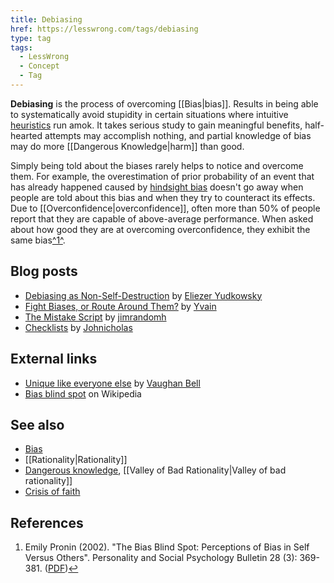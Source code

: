 ```yaml
---
title: Debiasing
href: https://lesswrong.com/tags/debiasing
type: tag
tags:
  - LessWrong
  - Concept
  - Tag
---
```


**Debiasing** is the process of overcoming [[Bias|bias]]. Results in being able to systematically avoid stupidity in certain situations where intuitive [heuristics](https://www.lesswrong.com/tag/heuristic) run amok. It takes serious study to gain meaningful benefits, half-hearted attempts may accomplish nothing, and partial knowledge of bias may do more [[Dangerous Knowledge|harm]] than good.

Simply being told about the biases rarely helps to notice and overcome them. For example, the overestimation of prior probability of an event that has already happened caused by [hindsight bias](https://www.lesswrong.com/tag/hindsight-bias) doesn't go away when people are told about this bias and when they try to counteract its effects. Due to [[Overconfidence|overconfidence]], often more than 50% of people report that they are capable of above-average performance. When asked about how good they are at overcoming overconfidence, they exhibit the same bias[^1^](#fn1).

Blog posts
----------

*   [Debiasing as Non-Self-Destruction](http://lesswrong.com/lw/hf/debiasing_as_nonselfdestruction/) by [Eliezer Yudkowsky](https://www.lesswrong.com/tag/eliezer-yudkowsky)
*   [Fight Biases, or Route Around Them?](http://lesswrong.com/lw/5d/fight_biases_or_route_around_them/) by [Yvain](https://wiki.lesswrong.com/wiki/Yvain)
*   [The Mistake Script](http://lesswrong.com/lw/1g/the_mistake_script/) by [jimrandomh](https://wiki.lesswrong.com/wiki/jimrandomh)
*   [Checklists](http://lesswrong.com/lw/19/checklists/) by [Johnicholas](https://wiki.lesswrong.com/wiki/Johnicholas)

External links
--------------

*   [Unique like everyone else](http://www.mindhacks.com/blog/2009/07/unique_like_everyone.html) by [Vaughan Bell](https://wiki.lesswrong.com/wiki/Vaughan_Bell)
*   [Bias blind spot](https://en.wikipedia.org/wiki/Bias_blind_spot) on Wikipedia

See also
--------

*   [Bias](https://www.lesswrong.com/tag/bias)
*   [[Rationality|Rationality]]
*   [Dangerous knowledge](https://www.lesswrong.com/tag/dangerous-knowledge), [[Valley of Bad Rationality|Valley of bad rationality]]
*   [Crisis of faith](https://www.lesswrong.com/tag/crisis-of-faith)

References
----------

1.  Emily Pronin (2002). "The Bias Blind Spot: Perceptions of Bias in Self Versus Others". Personality and Social Psychology Bulletin 28 (3): 369-381. ([PDF](http://weblamp.princeton.edu/~psych/psychology/research/pronin/pubs/2002BiasBlindSpot.pdf))[↩](#fnref1)